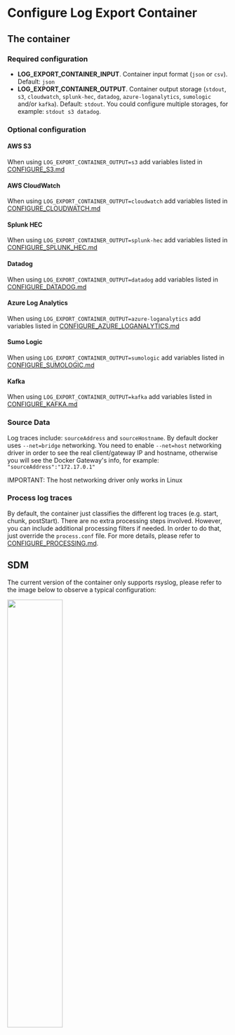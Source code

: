 # Configure Log Export Container

## The container

### Required configuration
* **LOG_EXPORT_CONTAINER_INPUT**. Container input format (`json` or `csv`). Default: `json`
* **LOG_EXPORT_CONTAINER_OUTPUT**. Container output storage (`stdout`, `s3`, `cloudwatch`, `splunk-hec`, `datadog`, `azure-loganalytics`, `sumologic` and/or  `kafka`). Default: `stdout`. You could configure multiple storages, for example: `stdout s3 datadog`.

### Optional configuration
#### AWS S3
When using `LOG_EXPORT_CONTAINER_OUTPUT=s3` add variables listed in [CONFIGURE_S3.md](CONFIGURE_S3.md)

#### AWS CloudWatch
When using `LOG_EXPORT_CONTAINER_OUTPUT=cloudwatch` add variables listed in [CONFIGURE_CLOUDWATCH.md](CONFIGURE_CLOUDWATCH.md)

#### Splunk HEC
When using `LOG_EXPORT_CONTAINER_OUTPUT=splunk-hec` add variables listed in [CONFIGURE_SPLUNK_HEC.md](CONFIGURE_SPLUNK_HEC.md)

#### Datadog
When using `LOG_EXPORT_CONTAINER_OUTPUT=datadog` add variables listed in [CONFIGURE_DATADOG.md](CONFIGURE_DATADOG.md)

#### Azure Log Analytics
When using `LOG_EXPORT_CONTAINER_OUTPUT=azure-loganalytics` add variables listed in [CONFIGURE_AZURE_LOGANALYTICS.md](CONFIGURE_AZURE_LOGANALYTICS.md)

#### Sumo Logic
When using `LOG_EXPORT_CONTAINER_OUTPUT=sumologic` add variables listed in [CONFIGURE_SUMOLOGIC.md](CONFIGURE_SUMOLOGIC.md)

#### Kafka
When using `LOG_EXPORT_CONTAINER_OUTPUT=kafka` add variables listed in [CONFIGURE_KAFKA.md](CONFIGURE_KAFKA.md)

### Source Data

Log traces include: `sourceAddress` and `sourceHostname`. By default docker uses `--net=bridge` networking. You need to enable `--net=host` networking driver in order to see the real client/gateway IP and hostname, otherwise you will see the Docker Gateway's info, for example: `"sourceAddress":"172.17.0.1"`

IMPORTANT: The host networking driver only works in Linux

### Process log traces

By default, the container just classifies the different log traces (e.g. start, chunk, postStart). There are no extra processing steps involved. However, you can include additional processing filters if needed. In order to do that, just override the `process.conf` file. For more details, please refer to [CONFIGURE_PROCESSING.md](CONFIGURE_PROCESSING.md).

## SDM
The current version of the container only supports rsyslog, please refer to the image below to observe a typical configuration:

<img src="https://user-images.githubusercontent.com/313803/123248041-76aab480-d4b5-11eb-8070-9da9619f02f7.png" data-canonical-src="https://user-images.githubusercontent.com/313803/123248041-76aab480-d4b5-11eb-8070-9da9619f02f7.png" width="50%" height="50%" />
